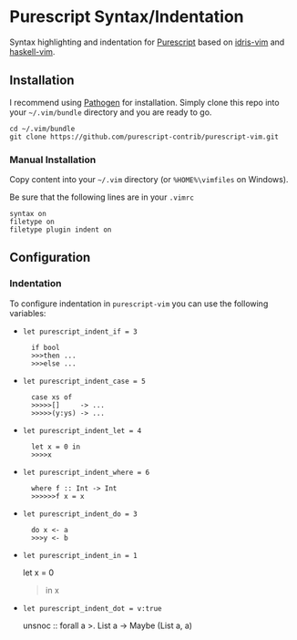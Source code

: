 Purescript Syntax/Indentation
=============================

Syntax highlighting and indentation for [Purescript][] based on [idris-vim][] and [haskell-vim][].

## Installation

I recommend using [Pathogen][] for installation. Simply clone
this repo into your `~/.vim/bundle` directory and you are ready to go.

    cd ~/.vim/bundle
    git clone https://github.com/purescript-contrib/purescript-vim.git

### Manual Installation

Copy content into your `~/.vim` directory (or `%HOME%\vimfiles` on Windows).

Be sure that the following lines are in your
`.vimrc`

    syntax on
    filetype on
    filetype plugin indent on

## Configuration

### Indentation

To configure indentation in `purescript-vim` you can use the following variables:

* `let purescript_indent_if = 3`

        if bool
        >>>then ...
        >>>else ...

* `let purescript_indent_case = 5`

        case xs of
        >>>>>[]     -> ...
        >>>>>(y:ys) -> ...

* `let purescript_indent_let = 4`

        let x = 0 in
        >>>>x

* `let purescript_indent_where = 6`

        where f :: Int -> Int
        >>>>>>f x = x

* `let purescript_indent_do = 3`

        do x <- a
        >>>y <- b

* `let purescript_indent_in = 1`

	let x = 0
	>in x

* `let purescript_indent_dot = v:true`

	unsnoc
	  :: forall a
	  >. List a
	  -> Maybe (List a, a)


[Purescript]: http://www.purescript.org
[Pathogen]: https://github.com/tpope/vim-pathogen
[idris-vim]: https://github.com/idris-hackers/idris-vim
[haskell-vim]: https://github.com/raichoo/haskell-vim
